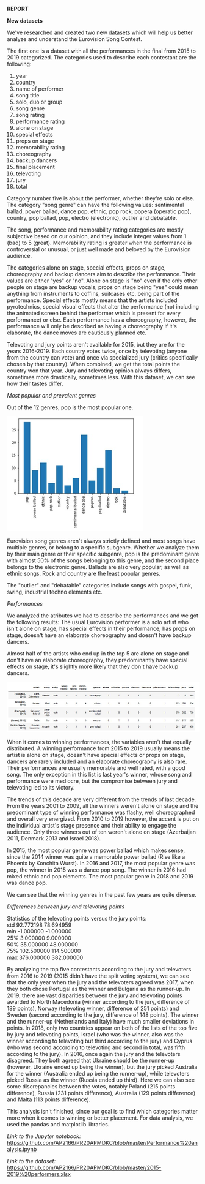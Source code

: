 **REPORT**

**New datasets**

We've researched and created two new datasets which will help us better analyze and understand the Eurovision Song Contest.

The first one is a dataset with all the performances in the final from 2015 to 2019 categorized. The categories used to describe
each contestant are the following:

1. year<br>
2. country<br>
3. name of performer<br>
4. song title<br>
5. solo, duo or group<br>
6. song genre<br>
7. song rating<br>
8. performance rating<br>
9. alone on stage<br>
10. special effects<br>
11. props on stage<br>
12. memorability rating<br>
13. choreography<br>
14. backup dancers<br>
15. final placement<br>
16. televoting<br>
17. jury<br>
18. total<br>

Category number five is about the performer, whether they're solo or else.<br>
The category "song genre" can have the following values: 
sentimental ballad, power ballad, dance pop, ethnic, pop rock, 
popera (operatic pop), country, pop ballad, pop, electro (electronic), outlier and debatable.

The song, performance and memorability rating categories are mostly subjective based on our opinion, 
and they include integer values from 1 (bad) to 5 (great). Memorability rating is greater when the performance is 
controversial or unusual, or just well made and beloved by the Eurovision audience.

The categories alone on stage, special effects, props on stage, choreography and backup dancers aim to describe the performance. 
Their values are either "yes" or "no". Alone on stage is "no" even if the only other people on stage are backup vocals, 
props on stage being "yes" could mean anything from instruments to coffins, suitcases etc. being part of the performance. 
Special effects mostly means that the artists included pyrotechnics, special visual effects that alter the performance 
(not including the animated screen behind the performer which is present for every performance) or else. 
Each performance has a choreography, however, the performance will only be described as having a choreography if it's elaborate, 
the dance moves are cautiously planned etc. 

Televoting and jury points aren't available for 2015, but they are for the years 2016-2019. 
Each country votes twice, once by televoting (anyone from the country can vote) and once via specialized jury 
(critics specifically chosen by that country). When combined, we get the total points the country won that year. 
Jury and televoting opinion always differs, sometimes more drastically, sometimes less. 
With this dataset, we can see how their tastes differ. 

*Most popular and prevalent genres*

Out of the 12 genres, pop is the most popular one.

![Genres histogram](https://github.com/AP2166/PR20APMDKC/blob/master/genres.jpg)

Eurovision song genres aren't always strictly defined and most songs have multiple genres, or belong to a specific subgenre.
Whether we analyze them by their main genre or their specific subgenre, pop is the predominant genre 
with almost 50% of the songs belonging to this genre, and the second place belongs to the electronic genre. 
Ballads are also very popular, as well as ethnic songs. Rock and country are the least popular genres.

The "outlier" and "debatable" categories include songs with gospel, funk, swing, industrial techno elements etc.

*Performances*

We analyzed the atributes we had to describe the performances and we got the following results:
The usual Eurovision performer is a solo artist who isn't alone on stage, has special effects in their performance, 
has props on stage, doesn't have an elaborate choreography and doesn't have backup dancers.

Almost half of the artists who end up in the top 5 are alone on stage and don't have an elaborate choreography, 
they predominantly have special effects on stage, it's slightly more likely that they don't have backup dancers.

![Winners](https://github.com/AP2166/PR20APMDKC/blob/master/winners.jpg)

When it comes to winning performances, the variables aren't that equally distributed.
A winning performance from 2015 to 2019 usually means the artist is alone on stage, doesn't have special effects or props 
on stage, dancers are rarely included and an elaborate choreography is also rare. 
Their performances are usually memorable and well rated, with a good song. The only exception in this list is 
last year's winner, whose song and performance were mediocre, but the compromise between jury and televoting led to its victory.

The trends of this decade are very different from the trends of last decade. From the years 2001 to 2009, 
all the winners weren't alone on stage and the predominant type of winning performance was flashy, well choreographed 
and overall very energized.
From 2010 to 2019 however, the accent is put on the individual artist's stage presence and their ability to engage the audience. 
Only three winners out of ten weren't alone on stage (Azerbaijan 2011, Denmark 2013 and Israel 2018).

In 2015, the most popular genre was power ballad which makes sense, since the 2014 winner was quite a memorable power ballad 
(Rise like a Phoenix by Konchita Wurst).
In 2016 and 2017, the most popular genre was pop, the winner in 2015 was a dance pop song. 
The winner in 2016 had mixed ethnic and pop elements.
The most popular genre in 2018 and 2019 was dance pop.

We can see that the winning genres in the past few years are quite diverse.

*Differences between jury and televoting points*

Statistics of the televoting points versus the jury points:<br>
std               92.772198                     78.694959<br>
min               -1.000000                     -1.000000<br>
25%                3.000000                      9.000000<br>
50%               35.000000                     48.000000<br>
75%              102.500000                    114.500000<br>
max              376.000000                    382.000000<br>

By analyzing the top five contestants according to the jury and televoters from 2016 to 2019 (2015 didn't have the split voting
system), we can see that the only year when the jury and the televoters agreed was 2017, when they both chose Portugal as the
winner and Bulgaria as the runner-up.
In 2019, there are vast disparities between the jury and televoting points awarded to North Macedonia (winner according 
to the jury, difference of 189 points), Norway (televoting winner, difference of 251 points) and Sweden (second according 
to the jury, difference of 148 points).
The winner and the runner-up (Netherlands and Italy) have much smaller deviations in points. 
In 2018, only two countries appear on both of the lists of the top five by jury and televoting points, 
Israel (who was the winner, also was the winner according to televoting but third according to the jury) and 
Cyprus (who was second according to televoting and second in total, was fifth according to the jury).
In 2016, once again the jury and the televoters disagreed. They both agreed that Ukraine should be the runner-up 
(however, Ukraine ended up being the winner), but the jury picked Australia for the winner (Australia ended up being 
the runner-up), while televoters picked Russia as the winner (Russia ended up third).
Here we can also see some discrepancies between the votes, notably Poland (215 points difference), 
Russia (231 points difference), Australia (129 points difference) and Malta (113 points difference).

This analysis isn't finished, since our goal is to find which categories matter more when it comes to winning or better placement.
For data analysis, we used the pandas and matplotlib libraries.

*Link to the Jupyter notebook:*
https://github.com/AP2166/PR20APMDKC/blob/master/Performance%20analysis.ipynb

*Link to the dataset:*
https://github.com/AP2166/PR20APMDKC/blob/master/2015-2019%20performers.xlsx

